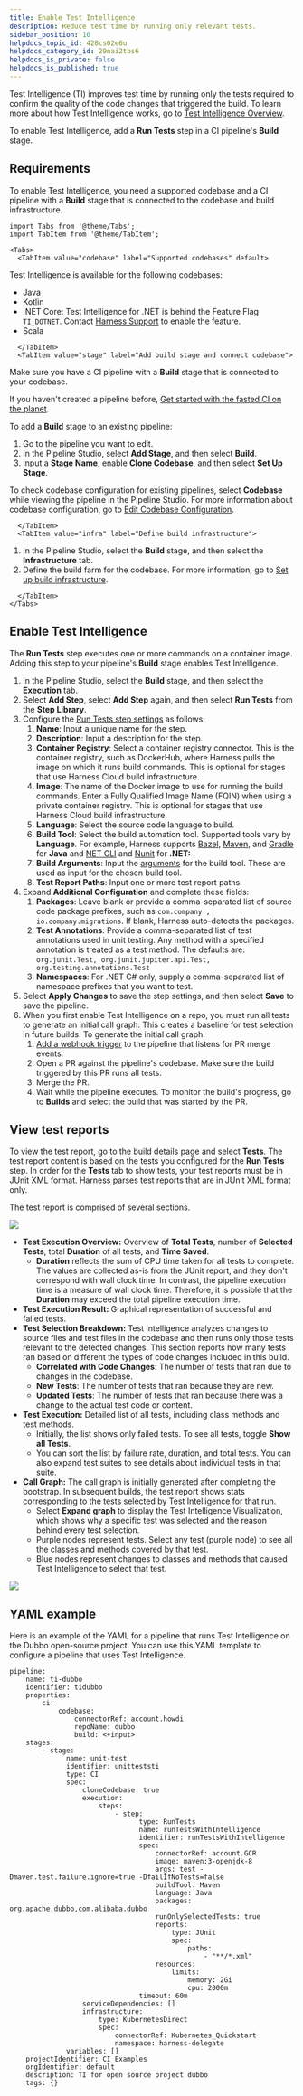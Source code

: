 ```yaml
---
title: Enable Test Intelligence
description: Reduce test time by running only relevant tests.
sidebar_position: 10
helpdocs_topic_id: 428cs02e6u
helpdocs_category_id: 29nai2tbs6
helpdocs_is_private: false
helpdocs_is_published: true
---
```


Test Intelligence (TI) improves test time by running only the tests required to confirm the quality of the code changes that triggered the build. To learn more about how Test Intelligence works, go to [Test Intelligence Overview](../../ci-quickstarts/test-intelligence-concepts.md).

To enable Test Intelligence, add a **Run Tests** step in a CI pipeline's **Build** stage.

## Requirements

To enable Test Intelligence, you need a supported codebase and a CI pipeline with a **Build** stage that is connected to the codebase and build infrastructure.

```mdx-code-block
import Tabs from '@theme/Tabs';
import TabItem from '@theme/TabItem';
```
```mdx-code-block
<Tabs>
  <TabItem value="codebase" label="Supported codebases" default>
```
Test Intelligence is available for the following codebases:

* Java
* Kotlin
* .NET Core: Test Intelligence for .NET is behind the Feature Flag `TI_DOTNET`. Contact [Harness Support](mailto:support@harness.io) to enable the feature.
* Scala

```mdx-code-block
  </TabItem>
  <TabItem value="stage" label="Add build stage and connect codebase">
```

Make sure you have a CI pipeline with a **Build** stage that is connected to your codebase.

If you haven't created a pipeline before, [Get started with the fasted CI on the planet](https://developer.harness.io/tutorials/build-code/fastest-ci).

To add a **Build** stage to an existing pipeline:
1. Go to the pipeline you want to edit.
1. In the Pipeline Studio, select **Add Stage**, and then select **Build**.
2. Input a **Stage Name**, enable **Clone Codebase**, and then select **Set Up Stage**.

To check codebase configuration for existing pipelines, select **Codebase** while viewing the pipeline in the Pipeline Studio. For more information about codebase configuration, go to [Edit Codebase Configuration](../codebase-configuration/create-and-configure-a-codebase.md).

```mdx-code-block
  </TabItem>
  <TabItem value="infra" label="Define build infrastructure">
```

1. In the Pipeline Studio, select the **Build** stage, and then select the **Infrastructure** tab.
2. Define the build farm for the codebase. For more information, go to [Set up build infrastructure](https://developer.harness.io/docs/category/set-up-build-infrastructure).

```mdx-code-block
  </TabItem>
</Tabs>
```

## Enable Test Intelligence

The **Run Tests** step executes one or more commands on a container image. Adding this step to your pipeline's **Build** stage enables Test Intelligence.

1. In the Pipeline Studio, select the **Build** stage, and then select the **Execution** tab.
2. Select **Add Step**, select **Add Step** again, and then select **Run Tests** from the **Step Library**.
3. Configure the [Run Tests step settings](../../ci-technical-reference/configure-run-tests-step-settings.md) as follows:
   1. **Name**: Input a unique name for the step.
   2. **Description**: Input a description for the step.
   3. **Container Registry**: Select a container registry connector. This is the container registry, such as DockerHub, where Harness pulls the image on which it runs build commands. This is optional for stages that use Harness Cloud build infrastructure.
   4. **Image**: The name of the Docker image to use for running the build commands. Enter a Fully Qualified Image Name (FQIN) when using a private container registry. This is optional for stages that use Harness Cloud build infrastructure.
   5. **Language**: Select the source code language to build.
   6. **Build Tool**: Select the build automation tool. Supported tools vary by **Language**. For example, Harness supports [Bazel](https://bazel.build/), [Maven](https://maven.apache.org/), and [Gradle](https://gradle.org/) for **Java** and [NET CLI](https://docs.microsoft.com/en-us/dotnet/core/tools/) and [Nunit](https://nunit.org/) for **.NET:** .
   7. **Build Arguments**: Input the [arguments](../../ci-technical-reference/configure-run-tests-step-settings.md) for the build tool. These are used as input for the chosen build tool.
   8. **Test Report Paths**: Input one or more test report paths.
4. Expand **Additional Configuration** and complete these fields:
   1. **Packages**: Leave blank or provide a comma-separated list of source code package prefixes, such as `com.company., io.company.migrations`. If blank, Harness auto-detects the packages.
   2. **Test Annotations**: Provide a comma-separated list of test annotations used in unit testing. Any method with a specified annotation is treated as a test method. The defaults are: `org.junit.Test, org.junit.jupiter.api.Test, org.testing.annotations.Test`
   3. **Namespaces**: For .NET C# only, supply a comma-separated list of namespace prefixes that you want to test.
5. Select **Apply Changes** to save the step settings, and then select **Save** to save the pipeline.
6. When you first enable Test Intelligence on a repo, you must run all tests to generate an initial call graph. This creates a baseline for test selection in future builds. To generate the initial call graph:
   1. [Add a webhook trigger](../../../platform/11_Triggers/triggering-pipelines.md) to the pipeline that listens for PR merge events.
   2. Open a PR against the pipeline's codebase. Make sure the build triggered by this PR runs all tests.
   3. Merge the PR.
   4. Wait while the pipeline executes. To monitor the build's progress, go to **Builds** and select the build that was started by the PR.

## View test reports

To view the test report, go to the build details page and select **Tests**. The test report content is based on the tests you configured for the **Run Tests** step. In order for the **Tests** tab to show tests, your test reports must be in JUnit XML format. Harness parses test reports that are in JUnit XML format only.

The test report is comprised of several sections.

![](./static/set-up-test-intelligence-03.png)

* **Test Execution Overview:** Overview of **Total Tests**, number of **Selected Tests**, total **Duration** of all tests, and **Time Saved**.
  * **Duration** reflects the sum of CPU time taken for all tests to complete. The values are collected as-is from the JUnit report, and they don't correspond with wall clock time. In contrast, the pipeline execution time is a measure of wall clock time. Therefore, it is possible that the **Duration** may exceed the total pipeline execution time.
* **Test Execution Result:** Graphical representation of successful and failed tests.
* **Test Selection Breakdown:** Test Intelligence analyzes changes to source files and test files in the codebase and then runs only those tests relevant to the detected changes. This section reports how many tests ran based on different the types of code changes included in this build.
  * **Correlated with Code Changes**: The number of tests that ran due to changes in the codebase.
  * **New Tests**: The number of tests that ran because they are new.
  * **Updated Tests**: The number of tests that ran because there was a change to the actual test code or content.
* **Test Execution:** Detailed list of all tests, including class methods and test methods.
  * Initially, the list shows only failed tests. To see all tests, toggle **Show all Tests**.
  * You can sort the list by failure rate, duration, and total tests. You can also expand test suites to see details about individual tests in that suite.
* **Call Graph:** The call graph is initially generated after completing the bootstrap. In subsequent builds, the test report shows stats corresponding to the tests selected by Test Intelligence for that run.
  * Select **Expand graph** to display the Test Intelligence Visualization, which shows why a specific test was selected and the reason behind every test selection.
  * Purple nodes represent tests. Select any test (purple node) to see all the classes and methods covered by that test.
  * Blue nodes represent changes to classes and methods that caused Test Intelligence to select that test.

![](./static/set-up-set-up-test-intelligence-531.png)

## YAML example

Here is an example of the YAML for a pipeline that runs Test Intelligence on the Dubbo open-source project. You can use this YAML template to configure a pipeline that uses Test Intelligence.

```
pipeline:
    name: ti-dubbo
    identifier: tidubbo
    properties:
        ci:
            codebase:
                connectorRef: account.howdi
                repoName: dubbo
                build: <+input>
    stages:
        - stage:
              name: unit-test
              identifier: unitteststi
              type: CI
              spec:
                  cloneCodebase: true
                  execution:
                      steps:
                          - step:
                                type: RunTests
                                name: runTestsWithIntelligence
                                identifier: runTestsWithIntelligence
                                spec:
                                    connectorRef: account.GCR
                                    image: maven:3-openjdk-8
                                    args: test -Dmaven.test.failure.ignore=true -DfailIfNoTests=false
                                    buildTool: Maven
                                    language: Java
                                    packages: org.apache.dubbo,com.alibaba.dubbo
                                    runOnlySelectedTests: true
                                    reports:
                                        type: JUnit
                                        spec:
                                            paths:
                                                - "**/*.xml"
                                    resources:
                                        limits:
                                            memory: 2Gi
                                            cpu: 2000m
                                timeout: 60m
                  serviceDependencies: []
                  infrastructure:
                      type: KubernetesDirect
                      spec:
                          connectorRef: Kubernetes_Quickstart
                          namespace: harness-delegate
              variables: []
    projectIdentifier: CI_Examples
    orgIdentifier: default
    description: TI for open source project dubbo
    tags: {}
```
